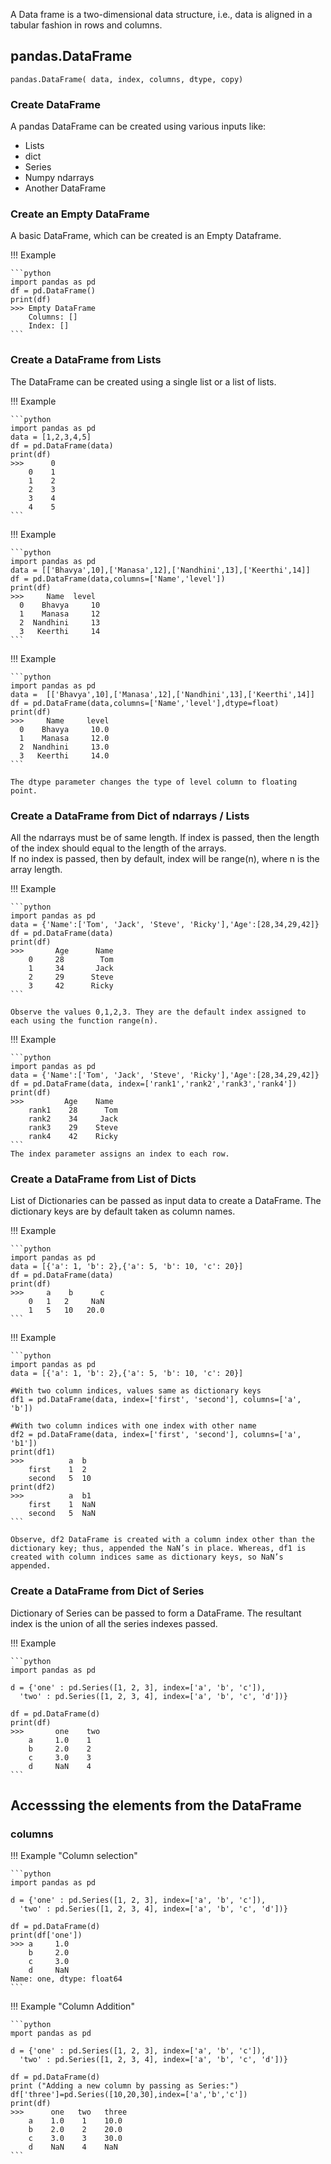 A Data frame is a two-dimensional data structure, i.e., data is aligned in a tabular fashion in rows and columns.

## pandas.DataFrame

`pandas.DataFrame( data, index, columns, dtype, copy)`

### Create DataFrame

A pandas DataFrame can be created using various inputs like:
* Lists
* dict
* Series
* Numpy ndarrays
* Another DataFrame

### Create an Empty DataFrame

A basic DataFrame, which can be created is an Empty Dataframe.

!!! Example

    ```python
    import pandas as pd
    df = pd.DataFrame()
    print(df)
    >>> Empty DataFrame
        Columns: []
        Index: []
    ```

### Create a DataFrame from Lists

The DataFrame can be created using a single list or a list of lists.

!!! Example

    ```python
    import pandas as pd
    data = [1,2,3,4,5]
    df = pd.DataFrame(data)
    print(df)
    >>>      0
        0    1
        1    2
        2    3
        3    4
        4    5
    ```

!!! Example

    ```python
    import pandas as pd
    data = [['Bhavya',10],['Manasa',12],['Nandhini',13],['Keerthi',14]]
    df = pd.DataFrame(data,columns=['Name','level'])
    print(df)
    >>>     Name  level
      0    Bhavya     10
      1    Manasa     12
      2  Nandhini     13
      3   Keerthi     14
    ```

!!! Example

    ```python
    import pandas as pd
    data =  [['Bhavya',10],['Manasa',12],['Nandhini',13],['Keerthi',14]]
    df = pd.DataFrame(data,columns=['Name','level'],dtype=float)
    print(df)
    >>>     Name     level
      0    Bhavya     10.0
      1    Manasa     12.0
      2  Nandhini     13.0
      3   Keerthi     14.0 
    ```

    The dtype parameter changes the type of level column to floating point.

### Create a DataFrame from Dict of ndarrays / Lists

All the ndarrays must be of same length. If index is passed, then the length of the index should equal to the length of the arrays.   
If no index is passed, then by default, index will be range(n), where n is the array length.  

!!! Example

    ```python
    import pandas as pd
    data = {'Name':['Tom', 'Jack', 'Steve', 'Ricky'],'Age':[28,34,29,42]}
    df = pd.DataFrame(data)
    print(df)
    >>>       Age      Name
        0     28        Tom
        1     34       Jack
        2     29      Steve
        3     42      Ricky
    ```

    Observe the values 0,1,2,3. They are the default index assigned to each using the function range(n).

!!! Example

    ```python
    import pandas as pd
    data = {'Name':['Tom', 'Jack', 'Steve', 'Ricky'],'Age':[28,34,29,42]}
    df = pd.DataFrame(data, index=['rank1','rank2','rank3','rank4'])
    print(df)
    >>>         Age    Name
        rank1    28      Tom
        rank2    34     Jack
        rank3    29    Steve
        rank4    42    Ricky
    ```
    The index parameter assigns an index to each row.

### Create a DataFrame from List of Dicts

List of Dictionaries can be passed as input data to create a DataFrame. The dictionary keys are by default taken as column names.

!!! Example

    ```python
    import pandas as pd
    data = [{'a': 1, 'b': 2},{'a': 5, 'b': 10, 'c': 20}]
    df = pd.DataFrame(data)
    print(df)
    >>>     a    b      c
        0   1   2     NaN
        1   5   10   20.0
    ```

!!! Example

    ```python
    import pandas as pd
    data = [{'a': 1, 'b': 2},{'a': 5, 'b': 10, 'c': 20}]

    #With two column indices, values same as dictionary keys
    df1 = pd.DataFrame(data, index=['first', 'second'], columns=['a', 'b'])

    #With two column indices with one index with other name
    df2 = pd.DataFrame(data, index=['first', 'second'], columns=['a', 'b1'])
    print(df1)
    >>>          a  b
        first    1  2
        second   5  10
    print(df2)
    >>>          a  b1
        first    1  NaN
        second   5  NaN
    ```

    Observe, df2 DataFrame is created with a column index other than the dictionary key; thus, appended the NaN’s in place. Whereas, df1 is created with column indices same as dictionary keys, so NaN’s appended.

### Create a DataFrame from Dict of Series

Dictionary of Series can be passed to form a DataFrame. The resultant index is the union of all the series indexes passed.

!!! Example

    ```python
    import pandas as pd

    d = {'one' : pd.Series([1, 2, 3], index=['a', 'b', 'c']),
      'two' : pd.Series([1, 2, 3, 4], index=['a', 'b', 'c', 'd'])}

    df = pd.DataFrame(d)
    print(df)
    >>>       one    two
        a     1.0    1
        b     2.0    2
        c     3.0    3
        d     NaN    4
    ```

## Accesssing the elements from the DataFrame

### columns

!!! Example "Column selection"

    ```python
    import pandas as pd

    d = {'one' : pd.Series([1, 2, 3], index=['a', 'b', 'c']),
      'two' : pd.Series([1, 2, 3, 4], index=['a', 'b', 'c', 'd'])}

    df = pd.DataFrame(d)
    print(df['one'])
    >>> a     1.0
        b     2.0
        c     3.0
        d     NaN
    Name: one, dtype: float64
    ```

!!! Example "Column Addition"

    ```python
    mport pandas as pd

    d = {'one' : pd.Series([1, 2, 3], index=['a', 'b', 'c']),
      'two' : pd.Series([1, 2, 3, 4], index=['a', 'b', 'c', 'd'])}

    df = pd.DataFrame(d)
    print ("Adding a new column by passing as Series:")
    df['three']=pd.Series([10,20,30],index=['a','b','c'])
    print(df)
    >>>      one   two   three
        a    1.0    1    10.0
        b    2.0    2    20.0
        c    3.0    3    30.0
        d    NaN    4    NaN
    ```